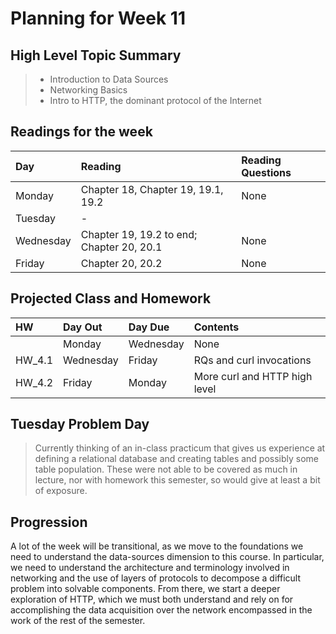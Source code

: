 # Planning for Week 11

## High Level Topic Summary

>  - Introduction to Data Sources
>  - Networking Basics
>  - Intro to HTTP, the dominant protocol of the Internet

## Readings for the week

Day        | Reading      | Reading Questions
:--------- |:-------------|:----------------------------------
Monday     | Chapter 18, Chapter 19, 19.1, 19.2 | None
Tuesday    | - |
Wednesday  | Chapter 19, 19.2 to end; Chapter 20, 20.1 | None
Friday     | Chapter 20, 20.2 | None

## Projected Class and Homework

HW | Day Out  | Day Due | Contents
:--|:--------|:--------|:------------------------------------
` ` | Monday | Wednesday | None
HW_4.1 | Wednesday | Friday | RQs and curl invocations
HW_4.2 | Friday | Monday | More curl and HTTP high level

## Tuesday Problem Day

> Currently thinking of an in-class practicum that gives us experience at defining a relational database and creating tables and possibly some table population.  These were not able to be covered as much in lecture, nor with homework this semester, so would give at least a bit of exposure.

## Progression

A lot of the week will be transitional, as we move to the foundations we need to understand the data-sources dimension to this course.  In particular, we need to understand the architecture and terminology involved in networking and the use of layers of protocols to decompose a difficult problem into solvable components.  From there, we start a deeper exploration of HTTP, which we must both understand and rely on for accomplishing the data acquisition over the network encompassed in the work of the rest of the semester.
